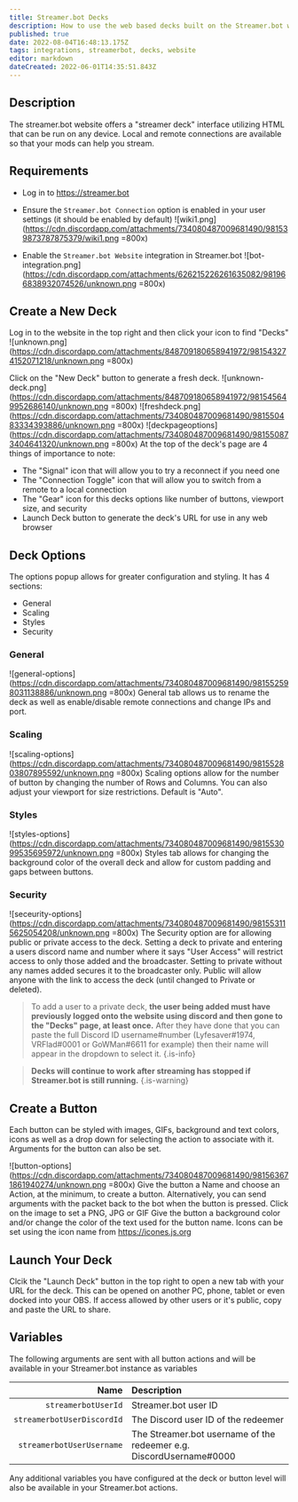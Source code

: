 ```yaml
---
title: Streamer.bot Decks
description: How to use the web based decks built on the Streamer.bot website
published: true
date: 2022-08-04T16:48:13.175Z
tags: integrations, streamerbot, decks, website
editor: markdown
dateCreated: 2022-06-01T14:35:51.843Z
---
```


## Description
The streamer.bot website offers a "streamer deck" interface utilizing HTML that can be run on any device. Local and remote connections are available so that your mods can help you stream.

## Requirements
- Log in to https://streamer.bot
- Ensure the `Streamer.bot Connection` option is enabled in your user settings (it should be enabled by default)
  ![wiki1.png](https://cdn.discordapp.com/attachments/734080487009681490/981539873787875379/wiki1.png =800x)

- Enable the `Streamer.bot Website` integration in Streamer.bot
![bot-integration.png](https://cdn.discordapp.com/attachments/626215226261635082/981966838932074526/unknown.png =800x)

## Create a New Deck
Log in to the website in the top right and then click your icon to find "Decks"
![unknown.png](https://cdn.discordapp.com/attachments/848709180658941972/981543274152071218/unknown.png =800x)

Click on the "New Deck" button to generate a fresh deck.
![unknown-deck.png](https://cdn.discordapp.com/attachments/848709180658941972/981545649952686140/unknown.png =800x)
![freshdeck.png](https://cdn.discordapp.com/attachments/734080487009681490/981550483334393886/unknown.png =800x)
![deckpageoptions](https://cdn.discordapp.com/attachments/734080487009681490/981550873404641320/unknown.png =800x)
At the top of the deck's page are 4 things of importance to note:
- The "Signal" icon that will allow you to try a reconnect if you need one
- The "Connection Toggle" icon that will allow you to switch from a remote to a local connection
- The "Gear" icon for this decks options like number of buttons, viewport size, and security 
- Launch Deck button to generate the deck's URL for use in any web browser

## Deck Options
The options popup allows for greater configuration and styling. It has 4 sections:
- General
- Scaling
- Styles
- Security

### General
![general-options](https://cdn.discordapp.com/attachments/734080487009681490/981552598031138886/unknown.png =800x)
General tab allows us to rename the deck as well as enable/disable remote connections and change IPs and port.

### Scaling
![scaling-options](https://cdn.discordapp.com/attachments/734080487009681490/981552803807895592/unknown.png =800x)
Scaling options allow for the number of button by changing the number of Rows and Columns. You can also adjust your viewport for size restrictions. Default is "Auto".

### Styles
![styles-options](https://cdn.discordapp.com/attachments/734080487009681490/981553099535695972/unknown.png =800x)
Styles tab allows for changing the background color of the overall deck and allow for custom padding and gaps between buttons.

### Security
![seceurity-options](https://cdn.discordapp.com/attachments/734080487009681490/981553115625054208/unknown.png =800x)
The Security option are for allowing public or private access to the deck. Setting a deck to private and entering a users discord name and number where it says "User Access" will restrict access to only those added and the broadcaster. Setting to private without any names added secures it to the broadcaster only. Public will allow anyone with the link to access the deck (until changed to Private or deleted).

> To add a user to a private deck, **the user being added must have previously logged onto the website using discord and then gone to the "Decks" page, at least once.** After they have done that you can paste the full Discord ID username#number (Lyfesaver#1974, VRFlad#0001 or GoWMan#6611 for example) then their name will appear in the dropdown to select it.
{.is-info}


> **Decks will continue to work after streaming has stopped if Streamer.bot is still running.**
{.is-warning}

## Create a Button
Each button can be styled with images, GIFs, background and text colors, icons as well as a drop down for selecting the action to associate with it. Arguments for the button can also be set.

![button-options](https://cdn.discordapp.com/attachments/734080487009681490/981563671861940274/unknown.png =800x)
Give the button a Name and choose an Action, at the minimum, to create a button. 
Alternatively, you can send arguments with the packet back to the bot when the button is pressed.
Click on the image to set a PNG, JPG or GIF
Give the button a background color and/or change the color of the text used for the button name.
Icons can be set using the icon name from https://icones.js.org

## Launch Your Deck
Clcik the "Launch Deck" button in the top right to open a new tab with your URL for the deck. This can be opened on another PC, phone, tablet or even docked into your OBS. If access allowed by other users or it's public, copy and paste the URL to share.

## Variables
The following arguments are sent with all button actions and will be available in your Streamer.bot instance as variables

Name | Description
----:|:------------
| `streamerbotUserId` | Streamer.bot user ID |
| `streamerbotUserDiscordId` | The Discord user ID of the redeemer |
| `streamerbotUserUsername` | The Streamer.bot username of the redeemer e.g. DiscordUsername#0000 |

Any additional variables you have configured at the deck or button level will also be available in your Streamer.bot actions.
